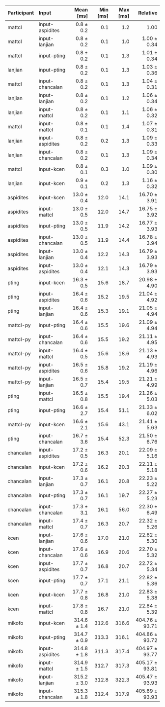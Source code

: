 | Participant | Input | Mean [ms] | Min [ms] | Max [ms] | Relative |
|:---|:---|---:|---:|---:|---:|
| mattcl | input-aspidites | 0.8 ± 0.2 | 0.1 | 1.2 | 1.00 |
| mattcl | input-lanjian | 0.8 ± 0.2 | 0.1 | 1.0 | 1.00 ± 0.34 |
| mattcl | input-pting | 0.8 ± 0.2 | 0.1 | 1.3 | 1.01 ± 0.34 |
| lanjian | input-pting | 0.8 ± 0.2 | 0.1 | 1.3 | 1.03 ± 0.36 |
| mattcl | input-chancalan | 0.8 ± 0.2 | 0.1 | 1.3 | 1.04 ± 0.31 |
| lanjian | input-lanjian | 0.8 ± 0.2 | 0.1 | 1.2 | 1.06 ± 0.34 |
| lanjian | input-mattcl | 0.8 ± 0.2 | 0.1 | 1.1 | 1.06 ± 0.32 |
| mattcl | input-mattcl | 0.8 ± 0.1 | 0.1 | 1.4 | 1.07 ± 0.31 |
| lanjian | input-aspidites | 0.8 ± 0.2 | 0.2 | 1.3 | 1.09 ± 0.33 |
| lanjian | input-chancalan | 0.8 ± 0.2 | 0.1 | 1.3 | 1.09 ± 0.34 |
| mattcl | input-kcen | 0.8 ± 0.1 | 0.3 | 1.0 | 1.09 ± 0.30 |
| lanjian | input-kcen | 0.9 ± 0.1 | 0.2 | 1.3 | 1.16 ± 0.32 |
| aspidites | input-kcen | 13.0 ± 0.4 | 12.0 | 14.1 | 16.70 ± 3.91 |
| aspidites | input-mattcl | 13.0 ± 0.5 | 12.0 | 14.7 | 16.75 ± 3.92 |
| aspidites | input-pting | 13.0 ± 0.5 | 11.9 | 14.2 | 16.77 ± 3.93 |
| aspidites | input-chancalan | 13.0 ± 0.5 | 11.9 | 14.4 | 16.78 ± 3.94 |
| aspidites | input-lanjian | 13.0 ± 0.4 | 12.2 | 14.3 | 16.79 ± 3.93 |
| aspidites | input-aspidites | 13.0 ± 0.4 | 12.1 | 14.3 | 16.79 ± 3.93 |
| pting | input-kcen | 16.3 ± 0.5 | 15.6 | 18.7 | 20.98 ± 4.90 |
| pting | input-aspidites | 16.4 ± 0.6 | 15.2 | 19.5 | 21.04 ± 4.92 |
| pting | input-lanjian | 16.4 ± 0.6 | 15.3 | 19.1 | 21.05 ± 4.94 |
| mattcl-py | input-pting | 16.4 ± 0.6 | 15.5 | 19.6 | 21.09 ± 4.94 |
| mattcl-py | input-chancalan | 16.4 ± 0.6 | 15.5 | 19.2 | 21.11 ± 4.95 |
| mattcl-py | input-mattcl | 16.4 ± 0.5 | 15.6 | 18.6 | 21.13 ± 4.93 |
| mattcl-py | input-aspidites | 16.5 ± 0.6 | 15.8 | 19.2 | 21.19 ± 4.96 |
| mattcl-py | input-lanjian | 16.5 ± 0.7 | 15.4 | 19.5 | 21.21 ± 4.99 |
| pting | input-mattcl | 16.5 ± 0.8 | 15.5 | 19.4 | 21.26 ± 5.03 |
| pting | input-pting | 16.6 ± 2.7 | 15.4 | 51.1 | 21.33 ± 6.02 |
| mattcl-py | input-kcen | 16.6 ± 2.1 | 15.6 | 43.1 | 21.41 ± 5.63 |
| pting | input-chancalan | 16.7 ± 3.6 | 15.4 | 52.3 | 21.50 ± 6.76 |
| chancalan | input-aspidites | 17.2 ± 0.5 | 16.3 | 20.1 | 22.09 ± 5.16 |
| chancalan | input-kcen | 17.2 ± 0.6 | 16.2 | 20.3 | 22.11 ± 5.18 |
| chancalan | input-lanjian | 17.3 ± 0.7 | 16.1 | 20.8 | 22.23 ± 5.22 |
| chancalan | input-pting | 17.3 ± 0.7 | 16.1 | 19.7 | 22.27 ± 5.23 |
| chancalan | input-chancalan | 17.3 ± 3.1 | 16.1 | 56.0 | 22.30 ± 6.49 |
| chancalan | input-mattcl | 17.4 ± 0.7 | 16.3 | 20.7 | 22.32 ± 5.26 |
| kcen | input-lanjian | 17.6 ± 0.6 | 17.0 | 21.0 | 22.62 ± 5.30 |
| kcen | input-chancalan | 17.6 ± 0.6 | 16.9 | 20.6 | 22.70 ± 5.32 |
| kcen | input-aspidites | 17.7 ± 0.7 | 16.8 | 20.7 | 22.72 ± 5.34 |
| kcen | input-pting | 17.7 ± 0.7 | 17.1 | 21.1 | 22.82 ± 5.36 |
| kcen | input-kcen | 17.7 ± 0.8 | 16.8 | 21.0 | 22.83 ± 5.38 |
| kcen | input-mattcl | 17.8 ± 0.8 | 16.7 | 21.0 | 22.84 ± 5.39 |
| mikofo | input-kcen | 314.6 ± 1.4 | 312.6 | 316.6 | 404.76 ± 93.71 |
| mikofo | input-pting | 314.7 ± 0.9 | 313.3 | 316.1 | 404.86 ± 93.72 |
| mikofo | input-aspidites | 314.8 ± 1.8 | 311.3 | 317.4 | 404.97 ± 93.77 |
| mikofo | input-mattcl | 314.9 ± 1.5 | 312.7 | 317.3 | 405.17 ± 93.81 |
| mikofo | input-lanjian | 315.2 ± 3.0 | 312.8 | 322.3 | 405.47 ± 93.93 |
| mikofo | input-chancalan | 315.3 ± 1.8 | 312.4 | 317.9 | 405.69 ± 93.93 |
